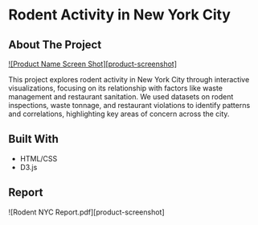 # Rodent Activity in New York City

## About The Project

[![Product Name Screen Shot][product-screenshot]](https://example.com)

This project explores rodent activity in New York City through interactive visualizations, focusing on its relationship with factors like waste management and restaurant sanitation. We used datasets on rodent inspections, waste tonnage, and restaurant violations to identify patterns and correlations, highlighting key areas of concern across the city.
## Built With
- HTML/CSS
- D3.js

## Report
![Rodent NYC Report.pdf][product-screenshot]
